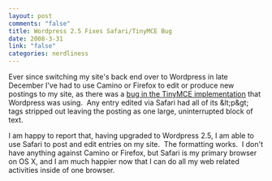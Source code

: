```yaml
--- 
layout: post
comments: "false"
title: Wordpress 2.5 Fixes Safari/TinyMCE Bug
date: 2008-3-31
link: "false"
categories: nerdliness
---
```

Ever since switching my site's back end over to Wordpress in late December I've had to use Camino or Firefox to edit or produce new postings to my site, as there was a <a title="Safari, Wordpress, and TinyMCE" href="http://zanshin.net/2008/01/25/safari-wordpress-and-tinymce/" target="_blank">bug in the TinyMCE implementation</a> that Wordpress was using.  Any entry edited via Safari had all of its &amp;lt;p&amp;gt; tags stripped out leaving the posting as one large, uninterrupted block of text.

I am happy to report that, having upgraded to Wordpress 2.5, I am able to use Safari to post and edit entries on my site.  The formatting works.  I don't have anything against Camino or Firefox, but Safari is my primary browser on OS X, and I am much happier now that I can do all my web related activities inside of one browser.
